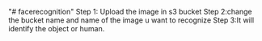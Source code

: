 "# facerecognition" 
Step 1: Upload the image in s3 bucket
Step 2:change the bucket name and name of the image u want to recognize
Step 3:It will identify the object or human. 
